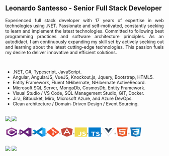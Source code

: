 ## Leonardo Santesso - Senior Full Stack Developer 

<p align="justify">
Experienced full stack developer with 17 years of expertise in web technologies using .NET. Passionate and self-motivated, constantly seeking to learn and implement the latest technologies. Committed to following best programming practices and software architecture principles. As an autodidact, I am continuously expanding my skill set by actively seeking out and learning about the latest cutting-edge technologies. This passion fuels my desire to deliver innovative and efficient solutions.  
</p><br>


- .NET, C#, Typescript, JavaScript.
- Angular, AngularJS, VueJS, Knockout.js, Jquery, Bootstrap, HTML5.
- Entity Framework, Fluent NHibernate, NHibernate ActiveRecord.
- Microsoft SQL Server, MongoDb, CosmosDb, Entity Framework.
- Visual Studio / VS Code, SQL Management Studio, GIT, Docker.
- Jira, Bitbucket, Miro, Microsoft Azure, and Azure DevOps.
- Clean architecture / Domain-Driven Design / Event Sourcing.

<br>
 <div>
  <a href="https://github.com/LeonardoSantesso">
  <img height="180em" src="https://github-readme-stats.vercel.app/api?username=LeonardoSantesso&show_icons=true&theme=dark&include_all_commits=true&count_private=true"/>
  <img height="180em" src="https://github-readme-stats.vercel.app/api/top-langs/?username=LeonardoSantesso&layout=compact&langs_count=7&theme=dark"/>
</div>
<div style="display: inline_block"><br>
  <img align="center" alt="LeonardoSantesso-Csharp" height="30" width="40" src="https://raw.githubusercontent.com/devicons/devicon/master/icons/csharp/csharp-original.svg">
  <img align="center" alt="LeonardoSantesso-VS" height="30" width="40" src="https://raw.githubusercontent.com/devicons/devicon/master/icons/visualstudio/visualstudio-plain.svg">
  <img align="center" alt="LeonardoSantesso-VSCode" height="30" width="40" src="https://raw.githubusercontent.com/devicons/devicon/master/icons/vscode/vscode-original.svg">
  <img align="center" alt="LeonardoSantesso-Git" height="30" width="40" src="https://raw.githubusercontent.com/devicons/devicon/master/icons/git/git-plain.svg">
  <img align="center" alt="LeonardoSantesso-Angular" height="30" width="40" src="https://raw.githubusercontent.com/devicons/devicon/master/icons/angularjs/angularjs-plain.svg">
  <img align="center" alt="LeonardoSantesso-Js" height="30" width="40" src="https://raw.githubusercontent.com/devicons/devicon/master/icons/javascript/javascript-plain.svg">
  <img align="center" alt="LeonardoSantesso-Ts" height="30" width="40" src="https://raw.githubusercontent.com/devicons/devicon/master/icons/typescript/typescript-plain.svg">
  <img align="center" alt="LeonardoSantesso-Vue" height="30" width="40" src="https://raw.githubusercontent.com/devicons/devicon/master/icons/vuejs/vuejs-plain.svg">
  <img align="center" alt="LeonardoSantesso-HTML" height="30" width="40" src="https://raw.githubusercontent.com/devicons/devicon/master/icons/html5/html5-original.svg">
  <img align="center" alt="LeonardoSantesso-CSS" height="30" width="40" src="https://raw.githubusercontent.com/devicons/devicon/master/icons/css3/css3-original.svg">
</div>
  
  ##
 
<div> 
  <a href = "mailto:leonardo.santesso@gmail.com"><img src="https://img.shields.io/badge/-Gmail-%23333?style=for-the-badge&logo=gmail&logoColor=white" target="_blank"></a>
  <a href="https://www.linkedin.com/in/leonardosantesso/" target="_blank"><img src="https://img.shields.io/badge/-LinkedIn-%230077B5?style=for-the-badge&logo=linkedin&logoColor=white" target="_blank"></a> 
  
</div>
